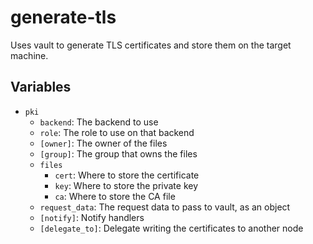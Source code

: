 # generate-tls

Uses vault to generate TLS certificates and store them on the target machine.

## Variables

* `pki`
	* `backend`: The backend to use
	* `role`: The role to use on that backend
	* `[owner]`: The owner of the files
	* `[group]`: The group that owns the files
	* `files`
		* `cert`: Where to store the certificate
		* `key`: Where to store the private key
		* `ca`: Where to store the CA file
	* `request_data`: The request data to pass to vault, as an object
	* `[notify]`: Notify handlers
	* `[delegate_to]`: Delegate writing the certificates to another node